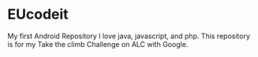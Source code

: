 # EUcodeit
My first Android Repository
I love java, javascript, and php.
This repository is for my Take the climb Challenge on ALC with Google.
